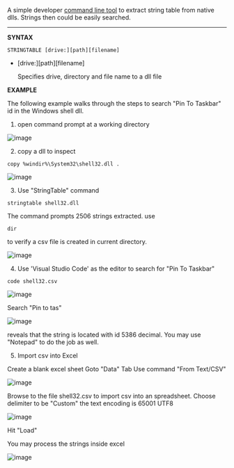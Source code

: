 A simple developer [command line tool](https://en.wikipedia.org/wiki/Command-line_interface) to extract string table from native dlls. Strings then could be easily searched.
***

**SYNTAX**

`STRINGTABLE [drive:][path][filename]`

  * [drive:][path][filename]

       Specifies drive, directory and file name to a dll file


**EXAMPLE**

The following example walks through the steps to search "Pin To Taskbar" id in the Windows shell dll.

1. open command prompt at a working directory

![image](https://user-images.githubusercontent.com/1483954/210475727-5f15eda2-9d42-4c8f-9aa7-e4ac0095edb9.png)

2. copy a dll to inspect 

`copy %windir%\System32\shell32.dll .`

![image](https://user-images.githubusercontent.com/1483954/210475862-0450da08-0a55-4eb6-8d73-a76449580d91.png)

3. Use "StringTable" command

`stringtable shell32.dll`

The command prompts 2506 strings extracted. 
use 

`dir` 

to verify a csv file is created in current directory.

![image](https://user-images.githubusercontent.com/1483954/210476025-8b39c0a8-5d3d-4730-8296-593aa60758e6.png)


4. Use 'Visual Studio Code' as the editor to search for "Pin To Taskbar"

`code shell32.csv`

![image](https://user-images.githubusercontent.com/1483954/210476301-0d02fe3c-5ed6-4f5b-a457-a703f31702f4.png)


Search "Pin to tas"

![image](https://user-images.githubusercontent.com/1483954/210476369-b1a40e81-9c3f-4cdb-8506-7ae2cbb457bc.png)

reveals that the string is located with id 5386 decimal.
You may use "Notepad" to do the job as well.


5. Import csv into Excel

Create a blank excel sheet
Goto "Data" Tab Use command "From Text/CSV"

![image](https://user-images.githubusercontent.com/1483954/210476688-80c34ff7-9a8d-4346-9f67-b3aa534486af.png)

Browse to the file shell32.csv to import csv into an spreadsheet.
Choose delimiter to be "Custom"  the text encoding is 65001 UTF8

![image](https://user-images.githubusercontent.com/1483954/210476823-1255ed71-54da-401b-bc72-2ca0999748e6.png)


Hit "Load"

You may process the strings inside excel

![image](https://user-images.githubusercontent.com/1483954/210477107-2cf84b02-9028-4b5e-a56c-94bec868fe19.png)

